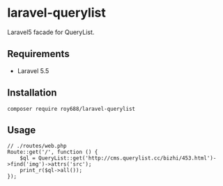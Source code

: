 # laravel-querylist
Laravel5 facade for QueryList.

## Requirements
 - Laravel 5.5

## Installation
    composer require roy688/laravel-querylist

## Usage
    // ./routes/web.php
    Route::get('/', function () {
        $ql = QueryList::get('http://cms.querylist.cc/bizhi/453.html')->find('img')->attrs('src');
        print_r($ql->all());
    });
